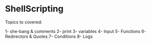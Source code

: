 # ShellScripting

Topics to covered:

1- she-bang & comments
2- print
3- variables
4- Input
5- Functions
6- Redirectors & Quotes
7- Conditions
8- Logs